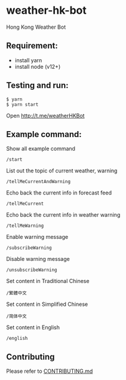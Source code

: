 # weather-hk-bot

Hong Kong Weather Bot

## Requirement:
- install yarn
- install node (v12+)

## Testing and run:
```
$ yarn
$ yarn start
```

Open http://t.me/weatherHKBot

## Example command:

Show all example command

```
/start
```

List out the topic of current weather, warning

```
/tellMeCurrentAndWarning
```

Echo back the current info in forecast feed

```
/tellMeCurrent
```

Echo back the current info in weather warning

```
/tellMeWarning
```

Enable warning message

```
/subscribeWarning
```

Disable warning message

```
/unsubscribeWarning
```

Set content in Traditional Chinese

```
/繁體中文
```

Set content in Simplified Chinese

```
/简体中文
```

Set content in English

```
/english
```

## Contributing

Please refer to [CONTRIBUTING.md](https://github.com/yeukfei02/weather-hk-bot/blob/master/CONTRIBUTING.md)
